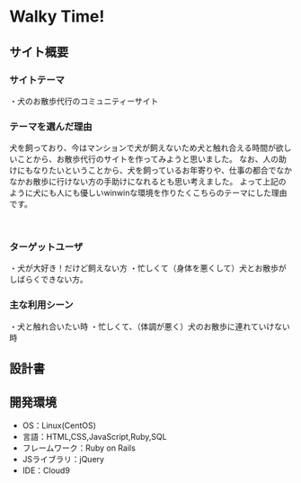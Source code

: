 # Walky Time!
<!--訳（ウォーキータイム！＝お散歩のお時間ですよー！）-->


## サイト概要
### サイトテーマ
・犬のお散歩代行のコミュニティーサイト
​
### テーマを選んだ理由
犬を飼っており、今はマンションで犬が飼えないため犬と触れ合える時間が欲しいことから、お散歩代行のサイトを作ってみようと思いました。
なお、人の助けにもなりたいということから、犬を飼っているお年寄りや、仕事の都合でなかなかお散歩に行けない方の手助けになれるとも思い考えました。
よって上記のように犬にも人にも優しいwinwinな環境を作りたくこちらのテーマにした理由です。

​
### ターゲットユーザ
・犬が大好き！だけど飼えない方
・忙しくて（身体を悪くして）犬とお散歩がしばらくできない方。
​
### 主な利用シーン
・犬と触れ合いたい時
・忙しくて、（体調が悪く）犬のお散歩に連れていけない時
​
## 設計書


## 開発環境
- OS：Linux(CentOS)
- 言語：HTML,CSS,JavaScript,Ruby,SQL
- フレームワーク：Ruby on Rails
- JSライブラリ：jQuery
- IDE：Cloud9
